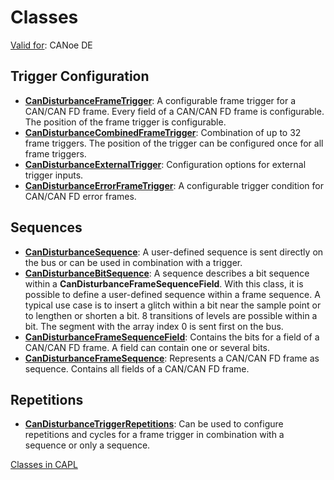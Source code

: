 # Classes

[Valid for](../../Shared/FeatureAvailability.md): CANoe DE

## Trigger Configuration

- **[CanDisturbanceFrameTrigger](Classes/CAPLfunctionCanDisturbanceFrameTrigger.md)**: A configurable frame trigger for a CAN/CAN FD frame. Every field of a CAN/CAN FD frame is configurable. The position of the frame trigger is configurable.
- **[CanDisturbanceCombinedFrameTrigger](Classes/CAPLfunctionCanDisturbanceCombinedFrameTrigger.md)**: Combination of up to 32 frame triggers. The position of the trigger can be configured once for all frame triggers.
- **[CanDisturbanceExternalTrigger](Classes/CAPLfunctionCanDisturbanceExternalTrigger.md)**: Configuration options for external trigger inputs.
- **[CanDisturbanceErrorFrameTrigger](Classes/CAPLfunctionCanDisturbanceErrorFrameTrigger.md)**: A configurable trigger condition for CAN/CAN FD error frames.

## Sequences

- **[CanDisturbanceSequence](Classes/CAPLfunctionCanDisturbanceSequence.md)**: A user-defined sequence is sent directly on the bus or can be used in combination with a trigger.
- **[CanDisturbanceBitSequence](Classes/CAPLfunctionCanDisturbanceBitSequence.md)**: A sequence describes a bit sequence within a **CanDisturbanceFrameSequenceField**. With this class, it is possible to define a user-defined sequence within a frame sequence. A typical use case is to insert a glitch within a bit near the sample point or to lengthen or shorten a bit. 8 transitions of levels are possible within a bit. The segment with the array index 0 is sent first on the bus.
- **[CanDisturbanceFrameSequenceField](Classes/CAPLfunctionCanDisturbanceFrameSequenceField.md)**: Contains the bits for a field of a CAN/CAN FD frame. A field can contain one or several bits.
- **[CanDisturbanceFrameSequence](Classes/CAPLfunctionCanDisturbanceFrameSequence.md)**: Represents a CAN/CAN FD frame as sequence. Contains all fields of a CAN/CAN FD frame.

## Repetitions

- **[CanDisturbanceTriggerRepetitions](Classes/CAPLfunctionCanDisturbanceTriggerRepetitions.md)**: Can be used to configure repetitions and cycles for a frame trigger in combination with a sequence or only a sequence.

[Classes in CAPL](../ObjectOrientedProg/CAPLfunctionsOOPClassesObjects.md)

